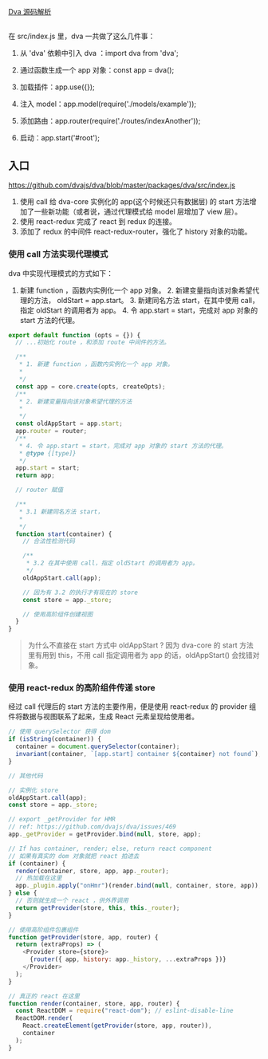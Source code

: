 [Dva 源码解析](https://dvajs.com/guide/source-code-explore.html)

##

在 src/index.js 里，dva 一共做了这么几件事：

1. 从 'dva' 依赖中引入 dva ：import dva from 'dva';

2. 通过函数生成一个 app 对象：const app = dva();

3. 加载插件：app.use({});

4. 注入 model：app.model(require('./models/example'));

5. 添加路由：app.router(require('./routes/indexAnother'));

6. 启动：app.start('#root');

## 入口

https://github.com/dvajs/dva/blob/master/packages/dva/src/index.js

1. 使用 call 给 dva-core 实例化的 app(这个时候还只有数据层) 的 start 方法增加了一些新功能（或者说，通过代理模式给 model 层增加了 view 层）。
2. 使用 react-redux 完成了 react 到 redux 的连接。
3. 添加了 redux 的中间件 react-redux-router，强化了 history 对象的功能。

### 使用 call 方法实现代理模式

dva 中实现代理模式的方式如下：

1. 新建 function ，函数内实例化一个 app 对象。 2. 新建变量指向该对象希望代理的方法， oldStart = app.start。 3. 新建同名方法 start，在其中使用 call，指定 oldStart 的调用者为 app。 4. 令 app.start = start，完成对 app 对象的 start 方法的代理。

```js
export default function (opts = {}) {
  // ...初始化 route ，和添加 route 中间件的方法。

  /**
   * 1. 新建 function ，函数内实例化一个 app 对象。
   *
   */
  const app = core.create(opts, createOpts);
  /**
   * 2. 新建变量指向该对象希望代理的方法
   *
   */
  const oldAppStart = app.start;
  app.router = router;
  /**
   * 4. 令 app.start = start，完成对 app 对象的 start 方法的代理。
   * @type {[type]}
   */
  app.start = start;
  return app;

  // router 赋值

  /**
   * 3.1 新建同名方法 start，
   *
   */
  function start(container) {
    // 合法性检测代码

    /**
     * 3.2 在其中使用 call，指定 oldStart 的调用者为 app。
     */
    oldAppStart.call(app);

    // 因为有 3.2 的执行才有现在的 store
    const store = app._store;

    // 使用高阶组件创建视图
  }
}
```

> 为什么不直接在 start 方式中 oldAppStart ?
> 因为 dva-core 的 start 方法里有用到 this，不用 call 指定调用者为 app 的话，oldAppStart() 会找错对象。

### 使用 react-redux 的高阶组件传递 store

经过 call 代理后的 start 方法的主要作用，便是使用 react-redux 的 provider 组件将数据与视图联系了起来，生成 React 元素呈现给使用者。

```js
// 使用 querySelector 获得 dom
if (isString(container)) {
  container = document.querySelector(container);
  invariant(container, `[app.start] container ${container} not found`);
}

// 其他代码

// 实例化 store
oldAppStart.call(app);
const store = app._store;

// export _getProvider for HMR
// ref: https://github.com/dvajs/dva/issues/469
app._getProvider = getProvider.bind(null, store, app);

// If has container, render; else, return react component
// 如果有真实的 dom 对象就把 react 拍进去
if (container) {
  render(container, store, app, app._router);
  // 热加载在这里
  app._plugin.apply("onHmr")(render.bind(null, container, store, app));
} else {
  // 否则就生成一个 react ，供外界调用
  return getProvider(store, this, this._router);
}

// 使用高阶组件包裹组件
function getProvider(store, app, router) {
  return (extraProps) => (
    <Provider store={store}>
      {router({ app, history: app._history, ...extraProps })}
    </Provider>
  );
}

// 真正的 react 在这里
function render(container, store, app, router) {
  const ReactDOM = require("react-dom"); // eslint-disable-line
  ReactDOM.render(
    React.createElement(getProvider(store, app, router)),
    container
  );
}
```
